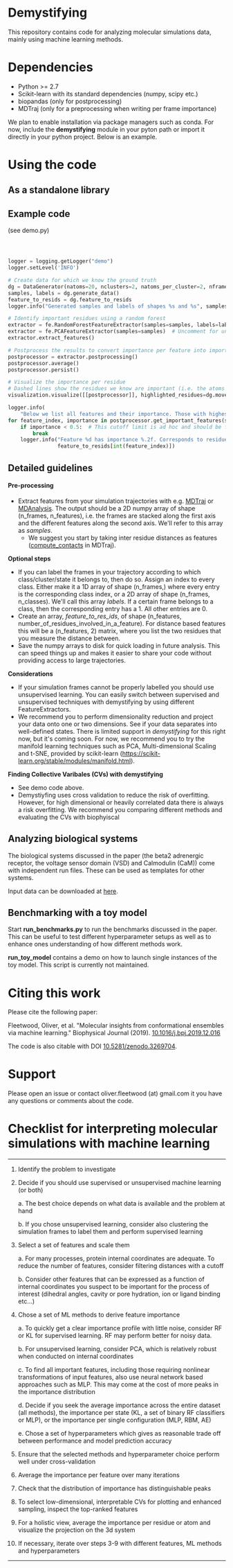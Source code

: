 # Demystifying

This repository contains code for analyzing molecular simulations data, mainly using machine learning methods.  

# Dependencies
 * Python >= 2.7
 * Scikit-learn with its standard dependencies (numpy, scipy etc.)
 * biopandas (only for postprocessing)
 * MDTraj (only for a preprocessing when writing per frame importance)
 
 
We plan to enable installation via package managers such as conda. For now, include the __demystifying__ module in your pyton path or import it directly in your python project. Below is an example.
# Using the code

## As a standalone library

## Example code

(see demo.py)

```python



logger = logging.getLogger("demo")
logger.setLevel('INFO')

# Create data for which we know the ground truth
dg = DataGenerator(natoms=20, nclusters=2, natoms_per_cluster=2, nframes_per_cluster=500)
samples, labels = dg.generate_data()
feature_to_resids = dg.feature_to_resids
logger.info("Generated samples and labels of shapes %s and %s", samples.shape, labels.shape)

# Identify important residues using a random forest
extractor = fe.RandomForestFeatureExtractor(samples=samples, labels=labels)
extractor = fe.PCAFeatureExtractor(samples=samples)  # Uncomment for unsupervised learning
extractor.extract_features()

# Postprocess the results to convert importance per feature into importance per residue
postprocessor = extractor.postprocessing()
postprocessor.average()
postprocessor.persist()

# Visualize the importance per residue
# Dashed lines show the residues we know are important (i.e. the atoms moved by the toy model)
visualization.visualize([[postprocessor]], highlighted_residues=dg.moved_atoms)

logger.info(
    "Below we list all features and their importance. Those with highest importance are good candidates for Collective Variables (CVs)")
for feature_index, importance in postprocessor.get_important_features(sort=True):
    if importance < 0.5:  # This cutoff limit is ad hoc and should be fine-tuned
        break
    logger.info("Feature %d has importance %.2f. Corresponds to residues %s", feature_index, importance,
                feature_to_resids[int(feature_index)])

```

## Detailed guidelines

#### Pre-processing
* Extract features from your simulation trajectories with e.g. [MDTraj](http://mdtraj.org/) or [MDAnalysis](https://www.mdanalysis.org/). The output should be a 2D numpy array of shape (n_frames, n_features), i.e. the frames are stacked along the first axis and the different features along the second axis. We'll refer to this array as _samples_. 
  * We suggest you start by taking inter residue distances as features ([compute_contacts](http://mdtraj.org/1.9.3/api/generated/mdtraj.compute_contacts.html?highlight=compute%20contacts#mdtraj.compute_contacts) in MDTraj). 

**Optional steps**
* If you can label the frames in your trajectory according to which class/cluster/state it belongs to, then do so.  Assign an index to every class. Either make it a 1D array of shape (n_frames,) where every entry is the corresponding class index, or a 2D array of shape (n_frames, n_classes). We'll call this array _labels_. If a certain frame belongs to a class, then the corresponding entry has a 1. All other entries are 0. 
* Create an array, _feature_to_res_ids_, of shape (n_features, number_of_residues_involved_in_a_feature). For distance based features this will be a (n_features, 2) matrix, where you list the two residues that you measure the distance between.
* Save the numpy arrays to disk for quick loading in future analysis. This can speed things up and makes it easier to share your code without providing access to large trajectories.
  

**Considerations**
* If your simulation frames cannot be properly labelled you should use unsupervised learning. You can easily switch between supervised and unsupervised techniques with demystifying by using different FeatureExtractors.
* We recommend you to perform dimensionality reduction and project your data onto one or two dimensions. See if your data separates into well-defined states. There is limited support in _demystifying_ for this right now, but it's coming soon. For now, we recommend you to try the manifold learning techniques such as PCA, Multi-dimensional Scaling and t-SNE, provided by scikit-learn (https://scikit-learn.org/stable/modules/manifold.html).


**Finding Collective Varibales (CVs) with demystifying**
* See demo code above.
* Demystiyfing uses cross validation to reduce the risk of overfitting. However, for high dimensional or heavily correlated data there is always a risk overfitting. We recommend you comparing different methods and evaluating the CVs with biophyiscal  


## Analyzing biological systems
The biological systems discussed in the paper (the beta2 adrenergic receptor, the voltage sensor domain (VSD) and Calmodulin (CaM)) come with independent run files. These can be used as templates for other systems. 

Input data can be downloaded at [here](https://drive.google.com/drive/folders/19V1mXz7Yu0V_2JZQ8wtgt7aZusAKs2Bb?usp=sharing).

## Benchmarking with a toy model
Start __run_benchmarks.py__ to run the benchmarks discussed in the paper. This can be useful to test different hyperparameter setups as well as to enhance ones understanding of how different methods work.

__run_toy_model__ contains a demo on how to launch single instances of the toy model. This script is currently not maintained.

# Citing this work
Please cite the following paper:

Fleetwood, Oliver, et al. "Molecular insights from conformational ensembles via machine learning." Biophysical Journal (2019). 
[10.1016/j.bpj.2019.12.016](https://doi.org/10.1016/j.bpj.2019.12.016)


The code is also citable with DOI [10.5281/zenodo.3269704](https://doi.org/10.5281/zenodo.3269704).


# Support
Please open an issue or contact oliver.fleetwood (at) gmail.com it you have any questions or comments about the code. 

# Checklist for interpreting molecular simulations with machine learning 

---

1. Identify the problem to investigate

2. Decide if you should use supervised or unsupervised machine learning (or both)

    a. The best choice depends on what data is available and the problem at hand

    b. If you chose unsupervised learning, consider also clustering the simulation frames to label them and perform supervised learning 

3. Select a set of features and scale them

    a. For many processes, protein internal coordinates are adequate. To reduce the number of features, consider filtering distances with a cutoff
    
    b. Consider other features that can be expressed as a function of internal coordinates you suspect to be important for the process of interest (dihedral angles, cavity or pore hydration, ion or ligand binding etc...)

4. Chose a set of ML methods to derive feature importance

    a. To quickly get a clear importance profile with little noise, consider RF or KL for supervised learning. RF may perform better for noisy data.  

    b. For unsupervised learning, consider PCA, which is relatively robust when conducted on internal coordinates

    c. To find all important features, including those requiring nonlinear transformations of input features, also use neural network based approaches such as MLP. This may come at the cost of more peaks in the importance distribution

    d. Decide if you seek the average importance across the entire dataset (all methods), the importance per state (KL, a set of binary RF classifiers or MLP), or the importance per single configuration (MLP, RBM, AE) 

    e. Chose a set of hyperparameters which gives as reasonable trade off between performance and model prediction accuracy

5. Ensure that the selected methods and hyperparameter choice perform well under cross-validation

6. Average the importance per feature over many iterations

7. Check that the distribution of importance has distinguishable peaks

8. To select low-dimensional, interpretable CVs for plotting and enhanced sampling, inspect the top-ranked features 

9. For a holistic view, average the importance per residue or atom and visualize the projection on the 3d system 

10. If necessary, iterate over steps 3-9 with different features, ML methods and hyperparameters 

---
